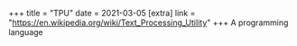 +++
title = "TPU"
date = 2021-03-05
[extra]
link = "https://en.wikipedia.org/wiki/Text_Processing_Utility"
+++
A programming language

